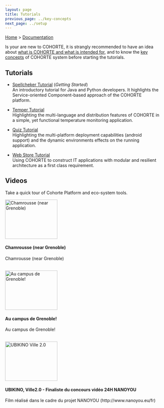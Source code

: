 ```yaml
---
layout: page
title: Tutorials
previous_page: ../key-concepts
next_page: ../setup
---
```


[Home](../../../) > [Documentation](../)

<div class="note">
<p class="note-content">Is your are new to COHORTE, it is strangly recommended to have an idea about <a href="{{ site.baseurl }}/docs/1.x/what-is-cohorte">what is COHORTE and what is intended for</a>, and to know the <a href="{{ site.baseurl }}/docs/1.x/key-concepts">key concepts</a> of COHORTE system before starting the tutorials.
</p>
</div>


## Tutorials

 * [Spellcheker Tutorial](./spellchecker) (*Getting Started*)
    <br/>An introductory tutorial for Java and Python developers. It highlights the Service-oriented Component-based approach of the COHORTE platform.

 * [Temper Tutorial](./temper) 
    <br/>Highlighting the multi-language and distribution features of COHORTE in a simple, yet functional temperature monitoring application.

 * [Quiz Tutorial](./quiz) 
    <br/>Highlighting the multi-platform deployment capabilities (android support) and the dynamic environments effects on the running application.

 * [Web Store Tutorial](./store) 
    <br/>Using COHORTE to construct IT applications with modular and resilient architecture as a first class requirement.


## Videos

Take a quick tour of Cohorte Platform and eco-system tools.

<div class="row">
	<div class="span3">
		<div id="videogallery" class="span-5 ">
	        <a  href="https://www.youtube.com/watch?v=fnxTbVx9Aww" 
	            rel="prettyPhoto" 
	            title="Chamrousse (near Grenoble) ">
	            <img src="http://img.youtube.com/vi/fnxTbVx9Aww/0.jpg" 
	                 alt="Chamrousse (near Grenoble)" 
	                 title="Chamrousse (near Grenoble) " height="128" width="170"/>  
	            <div class="youtubemacroplayimg"></div>
	        </a>
	    </div>
	</div>
	<div class="span5">
		<h4>Chamrousse (near Grenoble) </h4>
        <p>Chamrousse (near Grenoble)  </p><br/>
	</div>
</div>

<div class="row">
	<div class="span3">
		<div id="videogallery" class="span-5 ">
	        <a  href="https://www.youtube.com/watch?v=SEcH54I-rys" 
	            rel="prettyPhoto" 
	            title="Au campus de Grenoble! ">
	            <img src="http://img.youtube.com/vi/SEcH54I-rys/0.jpg" 
	                 alt="Au campus de Grenoble! " 
	                 title="Au campus de Grenoble! " height="128" width="170"/>  
	            <div class="youtubemacroplayimg"></div>
	        </a>
	    </div>
	</div>
	<div class="span5">
		<h4>Au campus de Grenoble!</h4>
        <p>Au campus de Grenoble!</p><br/>
	</div>
</div>

<div class="row">
	<div class="span3">
		<div id="videogallery" class="span-5 ">
	        <a  href="https://www.youtube.com/watch?v=m5qavJ0CSik" 
	        	rel="prettyPhoto" 
	        	title="UBIKINO, Ville2.0 - Finaliste du concours vidéo 24H NANOYOU">
	        	<img src="http://img.youtube.com/vi/m5qavJ0CSik/0.jpg" 
	        		 alt="UBIKINO Ville 2.0" title="UBIKINO, Ville2.0 - Finaliste du concours vidéo 24H NANOYOU" height="128" width="170"/>  
	        	<div class="youtubemacroplayimg"></div>
	        </a>
	    </div>
	</div>
	<div class="span5">
		<h4>UBIKINO, Ville2.0 - Finaliste du concours vidéo 24H NANOYOU</h4>
        <p>Film réalisé dans le cadre du projet NANOYOU (http://www.nanoyou.eu/fr) </p><br/>
	</div>
</div>
